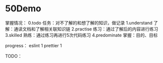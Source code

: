 # 50Demo

掌握情况：
0.todo 任务：对不了解的和想了解的知识，做记录
1.understand 了解：通读文档和了解相关联知识链
2.practise  练习：通过了解后的内容进行练习
3.skilled  熟练：通过练习再进行5次代码练习
4.predominate  掌握：目的、目标


progress：
eslint 1
prettier 1


TODO：

